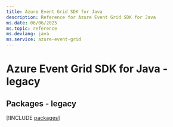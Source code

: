 ```yaml
---
title: Azure Event Grid SDK for Java
description: Reference for Azure Event Grid SDK for Java
ms.date: 06/06/2025
ms.topic: reference
ms.devlang: java
ms.service: azure-event-grid
---
```

# Azure Event Grid SDK for Java - legacy
## Packages - legacy
[!INCLUDE [packages](event-grid-index.md)]